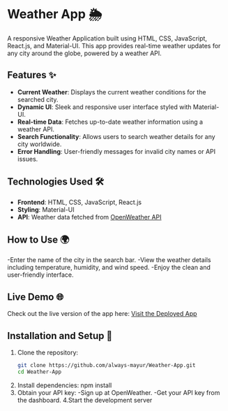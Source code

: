# Weather App 🌦️

A responsive Weather Application built using HTML, CSS, JavaScript, React.js, and Material-UI. This app provides real-time weather updates for any city around the globe, powered by a weather API.

## Features ✨

- **Current Weather**: Displays the current weather conditions for the searched city.
- **Dynamic UI**: Sleek and responsive user interface styled with Material-UI.
- **Real-time Data**: Fetches up-to-date weather information using a weather API.
- **Search Functionality**: Allows users to search weather details for any city worldwide.
- **Error Handling**: User-friendly messages for invalid city names or API issues.

## Technologies Used 🛠️

- **Frontend**: HTML, CSS, JavaScript, React.js
- **Styling**: Material-UI
- **API**: Weather data fetched from [OpenWeather API](https://openweathermap.org/api)

## How to Use 🌍

-Enter the name of the city in the search bar.
-View the weather details including temperature, humidity, and wind speed.
-Enjoy the clean and user-friendly interface.

## Live Demo 🌐

Check out the live version of the app here: [Visit the Deployed App](https://weather-app-olive-one-12.vercel.app/)

## Installation and Setup 🚀

1. Clone the repository:
   ```bash
   git clone https://github.com/always-mayur/Weather-App.git
   cd Weather-App
2. Install dependencies: npm install
3. Obtain your API key:
   -Sign up at OpenWeather.
   -Get your API key from the dashboard.
4.Start the development server
   
    
   


